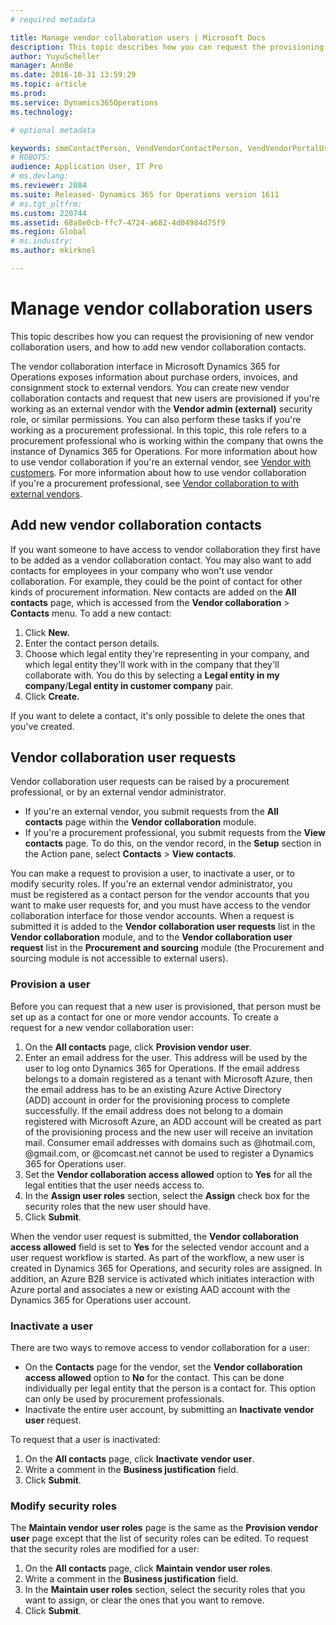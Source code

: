 ```yaml
---
# required metadata

title: Manage vendor collaboration users | Microsoft Docs
description: This topic describes how you can request the provisioning of new vendor collaboration users, and how to add new vendor collaboration contacts. 
author: YuyuScheller
manager: AnnBe
ms.date: 2016-10-31 13:59:29
ms.topic: article
ms.prod: 
ms.service: Dynamics365Operations
ms.technology: 

# optional metadata

keywords: smmContactPerson, VendVendorContactPerson, VendVendorPortalUser
# ROBOTS: 
audience: Application User, IT Pro
# ms.devlang: 
ms.reviewer: 2084
ms.suite: Released- Dynamics 365 for Operations version 1611
# ms.tgt_pltfrm: 
ms.custom: 220744
ms.assetid: 68a8e0cb-ffc7-4724-a682-4d04984d75f9
ms.region: Global
# ms.industry: 
ms.author: mkirknel

---
```


# Manage vendor collaboration users

This topic describes how you can request the provisioning of new vendor collaboration users, and how to add new vendor collaboration contacts. 

The vendor collaboration interface in Microsoft Dynamics 365 for Operations exposes information about purchase orders, invoices, and consignment stock to external vendors. You can create new vendor collaboration contacts and request that new users are provisioned if you're working as an external vendor with the **Vendor admin (external)** security role, or similar permissions. You can also perform these tasks if you're working as a procurement professional. In this topic, this role refers to a procurement professional who is working within the company that owns the instance of Dynamics 365 for Operations. For more information about how to use vendor collaboration if you're an external vendor, see [Vendor with customers](https://docs.microsoft.com/en-us/dynamics365/operations/manufacturing/procurement-sourcing/using-vendor-collaboration-to-work-with-customers-in-dynamics-365-for-operations). For more information about how to use vendor collaboration if you're a procurement professional, see [Vendor collaboration to with external vendors](https://docs.microsoft.com/en-us/dynamics365/operations/manufacturing/procurement-sourcing/using-vendor-collaboration-to-work-with-external-vendors).

## Add new vendor collaboration contacts
If you want someone to have access to vendor collaboration they first have to be added as a vendor collaboration contact. You may also want to add contacts for employees in your company who won't use vendor collaboration. For example, they could be the point of contact for other kinds of procurement information. New contacts are added on the **All contacts** page, which is accessed from the **Vendor collaboration** &gt; **Contacts** menu. To add a new contact:

1.  Click **New.**
2.  Enter the contact person details.
3.  Choose which legal entity they're representing in your company, and which legal entity they'll work with in the company that they'll collaborate with. You do this by selecting a **Legal entity in my company**/**Legal entity in customer company** pair.
4.  Click **Create.**

If you want to delete a contact, it's only possible to delete the ones that you've created.

## Vendor collaboration user requests
Vendor collaboration user requests can be raised by a procurement professional, or by an external vendor administrator.

-   If you're an external vendor, you submit requests from the **All contacts** page within the **Vendor collaboration** module.
-   If you're a procurement professional, you submit requests from the **View contacts** page. To do this, on the vendor record, in the **Setup** section in the Action pane, select **Contacts** &gt; **View contacts**.

You can make a request to provision a user, to inactivate a user, or to modify security roles. If you're an external vendor administrator, you must be registered as a contact person for the vendor accounts that you want to make user requests for, and you must have access to the vendor collaboration interface for those vendor accounts. When a request is submitted it is added to the **Vendor collaboration user requests** list in the **Vendor collaboration** module, and to the **Vendor collaboration user request** list in the **Procurement and sourcing** module (the Procurement and sourcing module is not accessible to external users).

### Provision a user

Before you can request that a new user is provisioned, that person must be set up as a contact for one or more vendor accounts. To create a request for a new vendor collaboration user:

1.  On the **All contacts** page, click **Provision vendor user**.
2.  Enter an email address for the user. This address will be used by the user to log onto Dynamics 365 for Operations. If the email address belongs to a domain registered as a tenant with Microsoft Azure, then the email address has to be an existing Azure Active Directory (ADD) account in order for the provisioning process to complete successfully. If the email address does not belong to a domain registered with Microsoft Azure, an ADD account will be created as part of the provisioning process and the new user will receive an invitation mail. Consumer email addresses with domains such as @hotmail.com, @gmail.com, or @comcast.net cannot be used to register a Dynamics 365 for Operations user.
3.  Set the **Vendor collaboration access allowed** option to **Yes** for all the legal entities that the user needs access to.
4.  In the **Assign user roles** section, select the **Assign** check box for the security roles that the new user should have.
5.  Click **Submit**.

When the vendor user request is submitted, the **Vendor collaboration access allowed** field is set to **Yes** for the selected vendor account and a user request workflow is started. As part of the workflow, a new user is created in Dynamics 365 for Operations, and security roles are assigned. In addition, an Azure B2B service is activated which initiates interaction with Azure portal and associates a new or existing AAD account with the Dynamics 365 for Operations user account.

### Inactivate a user

There are two ways to remove access to vendor collaboration for a user:

-   On the **Contacts** page for the vendor, set the **Vendor collaboration access allowed** option to **No** for the contact. This can be done individually per legal entity that the person is a contact for. This option can only be used by procurement professionals.
-   Inactivate the entire user account, by submitting an **Inactivate vendor user** request.

To request that a user is inactivated:

1.  On the **All contacts** page, click **Inactivate** **vendor user**.
2.  Write a comment in the **Business justification** field.
3.  Click **Submit**.

### Modify security roles

The **Maintain vendor user roles** page is the same as the **Provision vendor user** page except that the list of security roles can be edited. To request that the security roles are modified for a user:

1.  On the **All contacts** page, click **Maintain** **vendor user roles**.
2.  Write a comment in the **Business justification** field.
3.  In the **Maintain user roles** section, select the security roles that you want to assign, or clear the ones that you want to remove.
4.  Click **Submit**.



